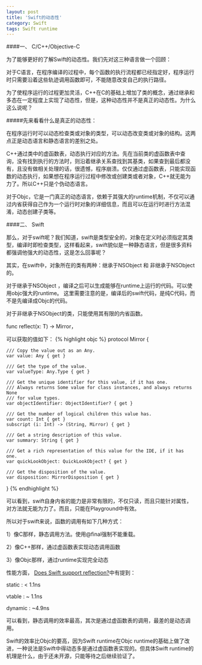 ```yaml
---
layout: post
title: 'Swift的动态性'
category: Swift
tags: Swift runtime
---
```


####一、 C/C++/Objective-C

为了能够更好的了解Swift的动态性。我们先对这三种语言做一个回顾：

对于C语言，在程序编译的过程中，每个函数的执行流程都已经指定好，程序运行时只需要沿着这些轨迹调用函数即可，不能随意改变自己的执行路径。

为了使程序运行的过程更加灵活，C++在C的基础上增加了类的概念，通过继承和多态在一定程度上实现了动态性，但是，这种动态性并不是真正的动态性。为什么这么说呢？

#####先来看看什么是真正的动态性：

在程序运行时可以动态检查类或对象的类型，可以动态改变类或对象的结构。这两点正是动态语言和静态语言的差别之处。

C++通过类中的虚函数表，动态执行对应的方法。先在当前类的虚函数表中查询，没有找到执行的方法时，则沿着继承关系查找到其基类，如果查到最后都没有，且没有做相关处理的话，很遗憾，程序崩溃。仅仅通过虚函数表，只能实现函数的动态执行，如果想在程序运行过程中修改或创建类或者对象，C++就无能为力了。所以C++只是个伪动态语言。

对于Objc，它是一门真正的动态语言，依赖于其强大的runtime机制，不仅可以通过内省获得自己作为一个运行时对象的详细信息，而且可以在运行时进行方法混淆，动态创建子类等。


####二、 Swift

那么，对于swift呢？我们知道，swift是类型安全的，对象在定义时必须指定其类型，编译时即检查类型，这样看起来，swift貌似是一种静态语言，但是很多资料都强调他强大的动态性，这是怎么回事呢？

其实，在swift中，对象所在的类有两种：继承于NSObject 和 非继承于NSObject的。

对于继承于NSObject ，编译之后可以生成能够在runtime上运行的代码。可以使用objc强大的runtime。
这里需要注意的是，编译后的swift代码，是纯C代码，而不是先编译成Objc的代码。


对于非继承于NSObject的类，只能使用其有限的内省函数。

func reflect<T>(x: T) -> Mirror，


可以获取的值如下：
{% highlight objc %}
protocol Mirror {

    /// Copy the value out as an Any.
    var value: Any { get }

    /// Get the type of the value.
    var valueType: Any.Type { get }

    /// Get the unique identifier for this value, if it has one.
    /// Always returns Some value for class instances, and always returns None
    /// for value types.
    var objectIdentifier: ObjectIdentifier? { get }

    /// Get the number of logical children this value has.
    var count: Int { get }
    subscript (i: Int) -> (String, Mirror) { get }

    /// Get a string description of this value.
    var summary: String { get }

    /// Get a rich representation of this value for the IDE, if it has one.
    var quickLookObject: QuickLookObject? { get }

    /// Get the disposition of the value.
    var disposition: MirrorDisposition { get }
}
{% endhighlight %}

可以看到，swift自身内省的能力是非常有限的，不仅只读，而且只能针对属性，对方法就无能为力了。而且，只能在Playground中有效。

所以对于swift来说，函数的调用有如下几种方式：

1）像C那样，静态调用方法。使用@final强制不能重载。

2）像C++那样，通过虚函数表实现动态调用函数

3）像Objc那样，通过runtime实现完全动态

性能方面， [Does Swift support reflection?]( http://stackoverflow.com/questions/24060667/does-swift-support-reflection)中有提到：

static : < 1.1ns

vtable : ~ 1.1ns

dynamic : ~4.9ns

可以看到，静态调用的效率最高，其次是通过虚函数表的调用，最差的是动态调用。

Swift的效率比Objc的要高，因为Swift runtime在Objc runtime的基础上做了改进，一种说法是Swift中得动态多是通过虚函数表实现的。但具体Swift runtime的机理是什么，由于还未开源，只能等待之后继续验证了。
